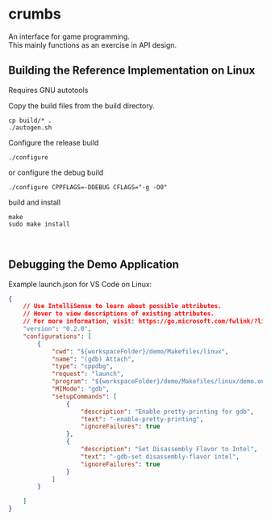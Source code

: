 # crumbs
An interface for game programming.
<br/>
This mainly functions as an exercise in API design.

## Building the Reference Implementation on Linux
Requires GNU autotools

Copy the build files from the build directory.
```
cp build/* .
./autogen.sh
```

Configure the release build
```
./configure
```
or configure the debug build
```
./configure CPPFLAGS=-DDEBUG CFLAGS="-g -O0"
```

build and install
```
make
sudo make install
```
<br/>

## Debugging the Demo Application

Example launch.json for VS Code on Linux:
```json
{
    // Use IntelliSense to learn about possible attributes.
    // Hover to view descriptions of existing attributes.
    // For more information, visit: https://go.microsoft.com/fwlink/?linkid=830387
    "version": "0.2.0",
    "configurations": [
        {
            "cwd": "${workspaceFolder}/demo/Makefiles/linux",
            "name": "(gdb) Attach",
            "type": "cppdbg",
            "request": "launch",
            "program": "${workspaceFolder}/demo/Makefiles/linux/demo.out",
            "MIMode": "gdb",
            "setupCommands": [
                {
                    "description": "Enable pretty-printing for gdb",
                    "text": "-enable-pretty-printing",
                    "ignoreFailures": true
                },
                {
                    "description": "Set Disassembly Flavor to Intel",
                    "text": "-gdb-set disassembly-flavor intel",
                    "ignoreFailures": true
                }
            ]
        }

    ]
}
```
